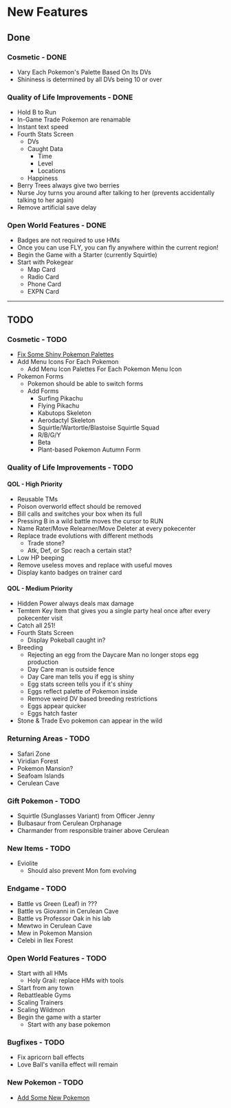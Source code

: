 # New Features

## Done

### Cosmetic - DONE

- Vary Each Pokemon's Palette Based On Its DVs
- Shininess is determined by all DVs being 10 or over

### Quality of Life Improvements - DONE

- Hold B to Run
- In-Game Trade Pokemon are renamable
- Instant text speed
- Fourth Stats Screen
  - DVs
  - Caught Data
    - Time
    - Level
    - Locations
  - Happiness
- Berry Trees always give two berries
- Nurse Joy turns you around after talking to her (prevents accidentally talking to her again)
- Remove artificial save delay

### Open World Features - DONE

- Badges are not required to use HMs
- Once you can use FLY, you can fly anywhere within the current region!
- Begin the Game with a Starter (currently Squirtle)
- Start with Pokegear
  - Map Card
  - Radio Card
  - Phone Card
  - EXPN Card

---

## TODO

### Cosmetic - TODO

- [Fix Some Shiny Pokemon Palettes](./shiny_changes.md)
- Add Menu Icons For Each Pokemon
  - Add Menu Icon Palettes For Each Pokemon Menu Icon
- Pokemon Forms  
  - Pokemon should be able to switch forms
  - Add Forms
    - Surfing Pikachu
    - Flying Pikachu
    - Kabutops Skeleton
    - Aerodactyl Skeleton
    - Squirtle/Wartortle/Blastoise Squirtle Squad
    - R/B/G/Y
    - Beta
    - Plant-based Pokemon Autumn Form

### Quality of Life Improvements - TODO

#### QOL - High Priority

- Reusable TMs
- Poison overworld effect should be removed
- Bill calls and switches your box when its full
- Pressing B in a wild battle moves the cursor to RUN
- Name Rater/Move Relearner/Move Deleter at every pokecenter
- Replace trade evolutions with different methods
  - Trade stone?
  - Atk, Def, or Spc reach a certain stat?
- Low HP beeping
- Remove useless moves and replace with useful moves
- Display kanto badges on trainer card
  
#### QOL - Medium Priority

- Hidden Power always deals max damage
- Temtem Key Item that gives you a single party heal once after every pokecenter visit
- Catch all 251!
- Fourth Stats Screen
  - Display Pokeball caught in?
- Breeding
  - Rejecting an egg from the Daycare Man no longer stops egg production
  - Day Care man is outside fence
  - Day Care man tells you if egg is shiny
  - Egg stats screen tells you if it's shiny
  - Eggs reflect palette of Pokemon inside
  - Remove weird DV based breeding restrictions
  - Eggs appear quicker
  - Eggs hatch faster
- Stone & Trade Evo pokemon can appear in the wild

### Returning Areas - TODO

- Safari Zone
- Viridian Forest
- Pokemon Mansion?
- Seafoam Islands
- Cerulean Cave

### Gift Pokemon - TODO

- Squirtle (Sunglasses Variant) from Officer Jenny
- Bulbasaur from Cerulean Orphanage
- Charmander from responsible trainer above Cerulean

### New Items - TODO

- Eviolite
  - Should also prevent Mon fom evolving

### Endgame - TODO

- Battle vs Green (Leaf) in ???
- Battle vs Giovanni in Cerulean Cave
- Battle vs Professor Oak in his lab
- Mewtwo in Cerulean Cave
- Mew in Pokemon Mansion
- Celebi in Ilex Forest

### Open World Features - TODO

- Start with all HMs
  - Holy Grail: replace HMs with tools
- Start from any town
- Rebattleable Gyms
- Scaling Trainers
- Scaling Wildmon
- Begin the game with a starter
  - Start with any base pokemon

### Bugfixes - TODO

- Fix apricorn ball effects
- Love Ball's vanilla effect will remain

### New Pokemon - TODO

- [Add Some New Pokemon](./new_pokemon.md)
